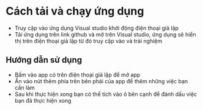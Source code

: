 # Cách tải và chạy ứng dụng

- Truy cập vào ứng dụng Visual studio khởi động điện thoại giả lập
- Tải ứng dụng trên link github và mở trên Visual studio, ứng dụng sẽ hiển thị trên điện thoại giả lập từ đó truy cập vào và trải nghiệm
## Hướng dẫn sử dụng

- Bấm vào app có trên điện thoại giả lập để mở app
- Ấn vào nút thêm phía trên bên phải của app để thêm những việc bạn cần làm
- Sau khi thực hiện xong bạn có thể tích vào ô bên cạnh để đánh dấu việc bạn đã thực hiện xong